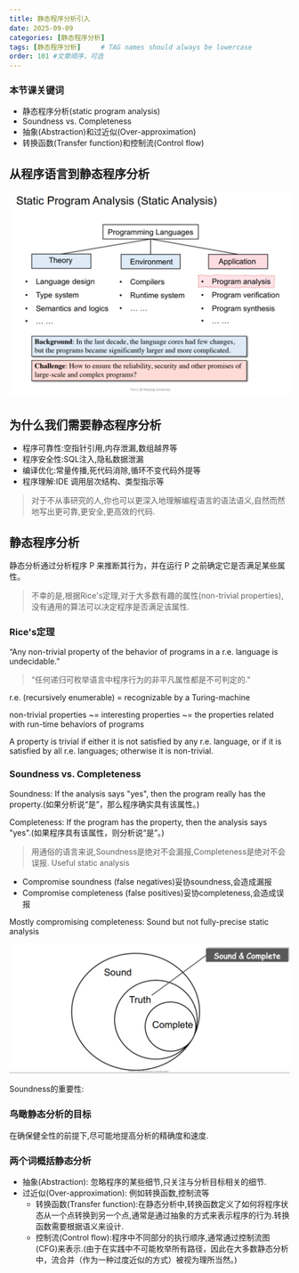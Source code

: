```yaml
---
title: 静态程序分析引入
date: 2025-09-09
categories: [静态程序分析]
tags: [静态程序分析]     # TAG names should always be lowercase
order: 101 #文章顺序，可选
---
```


### 本节课关键词

- 静态程序分析(static program analysis)
- Soundness vs. Completeness
- 抽象(Abstraction)和过近似(Over-approximation)
- 转换函数(Transfer function)和控制流(Control flow)

## 从程序语言到静态程序分析

![image](../assets/img/静态程序分析/staticProgramAnalysis.png)

## 为什么我们需要静态程序分析

- 程序可靠性:空指针引用,内存泄漏,数组越界等
- 程序安全性:SQL注入,隐私数据泄漏
- 编译优化:常量传播,死代码消除,循环不变代码外提等
- 程序理解:IDE 调用层次结构、类型指示等

> 对于不从事研究的人,你也可以更深入地理解编程语言的语法语义,自然而然地写出更可靠,更安全,更高效的代码.

## 静态程序分析

静态分析通过分析程序 P 来推断其行为，并在运行 P 之前确定它是否满足某些属性。

> 不幸的是,根据Rice's定理,对于大多数有趣的属性(non-trivial properties),没有通用的算法可以决定程序是否满足该属性.

### Rice's定理

“Any non-trivial property of the behavior of 
programs in a r.e. language is undecidable.”

> “任何递归可枚举语言中程序行为的非平凡属性都是不可判定的.”

r.e. (recursively enumerable) = recognizable by a Turing-machine

non-trivial properties
~= interesting properties
~= the properties related with run-time behaviors of programs

A property is trivial if either it is not satisfied by any r.e. language, or if it is satisfied by all r.e. languages; otherwise it is non-trivial.

### Soundness vs. Completeness

Soundness: If the analysis says "yes", then the program really has the property.(如果分析说“是”，那么程序确实具有该属性。)

Completeness: If the program has the property, then the analysis says "yes".(如果程序具有该属性，则分析说“是”。)

> 用通俗的语言来说,Soundness是绝对不会漏报,Completeness是绝对不会误报.
Useful static analysis

- Compromise soundness (false negatives)妥协soundness,会造成漏报
- Compromise completeness (false positives)妥协completeness,会造成误报

Mostly compromising completeness:
Sound but not fully-precise static analysis

![image](../assets/img/静态程序分析/Sound$Complete.png)

Soundness的重要性:

### 鸟瞰静态分析的目标

在确保健全性的前提下,尽可能地提高分析的精确度和速度.

### 两个词概括静态分析

- 抽象(Abstraction): 忽略程序的某些细节,只关注与分析目标相关的细节.
- 过近似(Over-approximation): 例如转换函数,控制流等
  - 转换函数(Transfer function):在静态分析中,转换函数定义了如何将程序状态从一个点转换到另一个点,通常是通过抽象的方式来表示程序的行为.转换函数需要根据语义来设计.
  - 控制流(Control flow):程序中不同部分的执行顺序,通常通过控制流图(CFG)来表示.(由于在实践中不可能枚举所有路径，因此在大多数静态分析中，流合并（作为一种过度近似的方式）被视为理所当然。)
